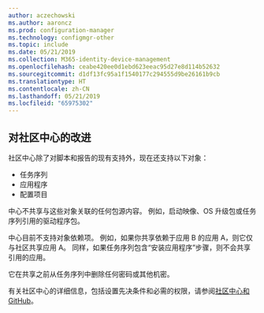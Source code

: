 ```yaml
---
author: aczechowski
ms.author: aaroncz
ms.prod: configuration-manager
ms.technology: configmgr-other
ms.topic: include
ms.date: 05/21/2019
ms.collection: M365-identity-device-management
ms.openlocfilehash: ceabe420ee0d1ebd623eeac95d27e8d114b52632
ms.sourcegitcommit: d1df13fc95a1f1540177c294555d9be26161b9cb
ms.translationtype: HT
ms.contentlocale: zh-CN
ms.lasthandoff: 05/21/2019
ms.locfileid: "65975302"
---
```

## <a name="bkmk_hub"></a> 对社区中心的改进

<!--4224401-->

社区中心除了对脚本和报告的现有支持外，现在还支持以下对象：  

- 任务序列
- 应用程序
- 配置项目  

中心不共享与这些对象关联的任何包源内容。 例如，启动映像、OS 升级包或任务序列引用的驱动程序包。

中心目前不支持对象依赖项。 例如，如果你共享依赖于应用 B 的应用 A，则它仅与社区共享应用 A。 同样，如果任务序列包含“安装应用程序”步骤，则不会共享引用的应用。

它在共享之前从任务序列中删除任何密码或其他机密。

有关社区中心的详细信息，包括设置先决条件和必需的权限，请参阅[社区中心和 GitHub](/sccm/core/get-started/2019/technical-preview-1904#community-hub-and-github)。
